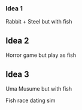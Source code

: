 ### Idea 1
Rabbit + Steel but with fish

## Idea 2
Horror game but play as fish

## Idea 3
Uma Musume but with fish


Fish race dating sim
